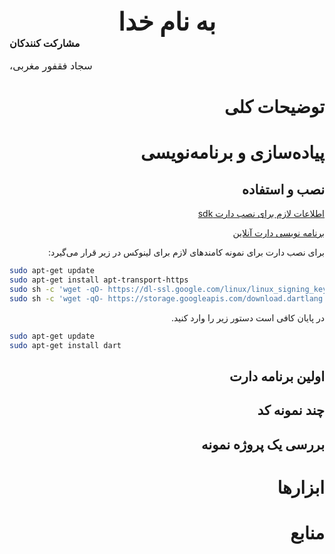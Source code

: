 <div dir='rtl'>
<div align="center" style="font-size:40px">
 <b>
 به نام خدا
 </b>
</div>

<div align="left" style="font-size:1rem">
    <b>
    مشارکت کنندکان
    </b>

سجاد فقفور مغربی،
</div>


# توضیحات کلی

# پیاده‌سازی و برنامه‌نویسی

## نصب و استفاده

[اطلاعات لازم برای نصب دارت sdk](https://dart.dev/get-dart)

[برنامه نویسی دارت آنلاین](https://dartpad.dev/)

برای نصب دارت برای نمونه کامندهای لازم برای لینوکس در زیر قرار می‌گیرد:
<div dir="ltr">

``` bash
sudo apt-get update
sudo apt-get install apt-transport-https
sudo sh -c 'wget -qO- https://dl-ssl.google.com/linux/linux_signing_key.pub | apt-key add -'
sudo sh -c 'wget -qO- https://storage.googleapis.com/download.dartlang.org/linux/debian/dart_stable.list > /etc/apt/sources.list.d/dart_stable.list'

```
</div>
<div dir="rtl">
در پایان کافی است دستور زیر را وارد کنید.
</div>
<div dir="ltr">

``` bash
sudo apt-get update
sudo apt-get install dart
```
</div>
<div dir="rtl">


## اولین برنامه دارت
## چند نمونه کد
## بررسی یک پروژه نمونه‌
# ابزارها

# منابع
